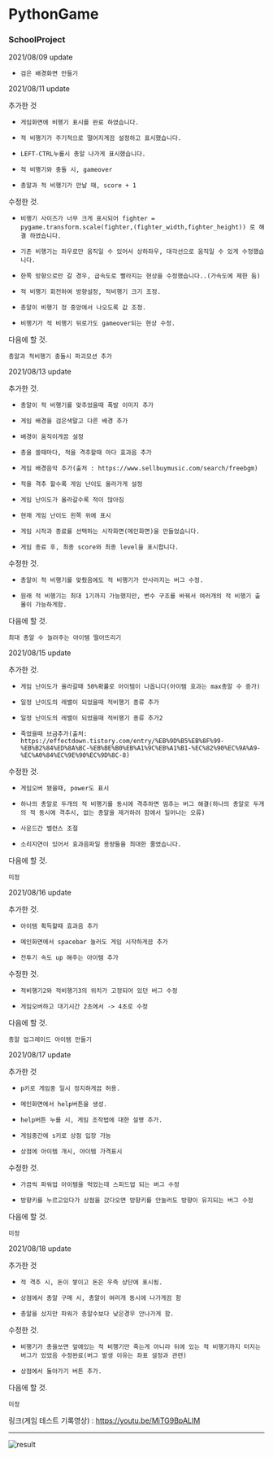 # PythonGame
### SchoolProject

2021/08/09 update

-     검은 배경화면 만들기

2021/08/11 update

추가한 것

-     게임화면에 비행기 표시를 완료 하였습니다.
-     적 비행기가 주기적으로 떨어지게끔 설정하고 표시했습니다.
-     LEFT-CTRL누를시 총알 나가게 표시했습니다.
-     적 비행기와 충돌 시, gameover
-     총알과 적 비행기가 만날 때, score + 1 

수정한 것.

-     비행기 사이즈가 너무 크게 표시되어 fighter = pygame.transform.scale(fighter,(fighter_width,fighter_height)) 로 해결 하였습니다.
-     기존 비행기는 좌우로만 움직일 수 있어서 상하좌우, 대각선으로 움직일 수 있게 수정했습니다.
-     한쪽 방향으로만 갈 경우, 급속도로 빨라지는 현상을 수정했습니다..(가속도에 제한 둠)
-     적 비행기 회전하여 방향설정, 적비행기 크기 조정.
-     총알이 비행기 정 중앙에서 나오도록 값 조정.
-     비행기가 적 비행기 뒤로가도 gameover되는 현상 수정. 

다음에 할 것.

    총알과 적비행기 충돌시 파괴모션 추가 

2021/08/13 update

추가한 것.

-     총알이 적 비행기를 맞추었을때 폭발 이미지 추가
-     게임 배경을 검은색말고 다른 배경 추가
-     배경이 움직이게끔 설정
-     총을 쏠때마다, 적을 격추할때 마다 효과음 추가
-     게임 배경음악 추가(출처 : https://www.sellbuymusic.com/search/freebgm)
-     적을 격추 할수록 게임 난이도 올라가게 설정
-     게임 난이도가 올라갈수록 적이 많아짐
-     현재 게임 난이도 왼쪽 위에 표시
-     게임 시작과 종료를 선택하는 시작화면(메인화면)을 만들었습니다.
-     게임 종료 후, 최종 score와 최종 level을 표시합니다. 

수정한 것.

-     총알이 적 비행기를 맞췄음에도 적 비행기가 안사라지는 버그 수정.
-     원래 적 비행기는 최대 1기까지 가능했지만, 변수 구조를 바꿔서 여러개의 적 비행기 출몰이 가능하게함. 

다음에 할 것.

    최대 총알 수 늘려주는 아이템 떨어뜨리기 

2021/08/15 update

추가한 것.

-     게임 난이도가 올라갈때 50%확률로 아이템이 나옵니다(아이템 효과는 max총알 수 증가)
-     일정 난이도의 레밸이 되었을때 적비행기 종류 추가
-     일정 난이도의 레밸이 되었을때 적비행기 종류 추가2
-     죽었을때 브금추가(출처: https://effectdown.tistory.com/entry/%EB%9D%B5%EB%8F%99-%EB%B2%84%ED%8A%BC-%EB%BE%B0%EB%A1%9C%EB%A1%B1-%EC%82%90%EC%9A%A9-%EC%A0%84%EC%9E%90%EC%9D%8C-8) 

수정한 것.

-     게임오버 됐을때, power도 표시
-     하나의 총알로 두개의 적 비행기를 동시에 격추하면 멈추는 버그 해결(하나의 총알로 두개의 적 동시에 격추시, 없는 총알을 제거하려 함에서 일어나는 오류)
-     사운드간 밸런스 조절
-     소리지연이 있어서 효과음파일 용량들을 최대한 줄였습니다. 

다음에 할 것.

    미정 

2021/08/16 update

추가한 것.

-     아이템 획득할때 효과음 추가
-     메인화면에서 spacebar 눌러도 게임 시작하게끔 추가
-     전투기 속도 up 해주는 아이템 추가 

수정한 것.

-     적비행기2와 적비행기3의 위치가 고정되어 있던 버그 수정
-     게임오버하고 대기시간 2초에서 -> 4초로 수정 

다음에 할 것.

    총알 업그레이드 아이템 만들기 

2021/08/17 update

추가한 것
-     p키로 게임중 일시 정지하게끔 허용.
-     메인화면에서 help버튼을 생성.
-     help버튼 누를 시, 게임 조작법에 대한 설명 추가.
-     게임중간에 s키로 상점 입장 가능
-     상점에 아이템 개시, 아이템 가격표시 

수정한 것.

-     가끔씩 파워업 아이템을 먹었는데 스피드업 되는 버그 수정
-     방향키를 누르고있다가 상점을 갔다오면 방향키를 안눌러도 방향이 유지되는 버그 수정 

다음에 할 것.

    미정 

2021/08/18 update

추가한 것

-     적 격추 시, 돈이 쌓이고 돈은 우측 상단에 표시됨.
-     상점에서 총알 구매 시, 총알이 여러개 동시에 나가게끔 함
-     총알을 샀지만 파워가 총알수보다 낮은경우 안나가게 함. 

수정한 것.

-     비행기가 총을쏘면 앞에있는 적 비행기만 죽는게 아니라 뒤에 있는 적 비행기까지 터지는 버그가 있었음 수정완료(버그 발생 이유는 좌표 설정과 관련)
-     상점에서 돌아가기 버튼 추가. 

다음에 할 것.

    미정 

링크(게임 테스트 기록영상) : https://youtu.be/MiTG9BpALIM


---
![result](https://user-images.githubusercontent.com/24909625/153341732-c19dbd14-1fcf-4831-9eaa-7a0d9d576003.jpg)   
